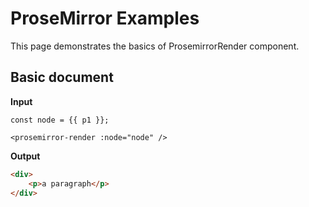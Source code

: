 <script setup lang="ts">
import { p1 } from "./documents";
</script>

# ProseMirror Examples

This page demonstrates the basics of ProsemirrorRender component.

## Basic document

**Input**

```js-vue
const node = {{ p1 }};
```

```vue
<prosemirror-render :node="node" />
```

**Output**

```html
<div>
    <p>a paragraph</p>
</div>
```

<prosemirror-render :node="p1" />
